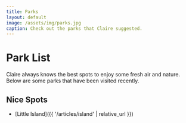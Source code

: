 ```yaml
---
title: Parks
layout: default
image: /assets/img/parks.jpg
caption: Check out the parks that Claire suggested.
---
```


# Park List

Claire always knows the best spots to enjoy some fresh air and nature. Below are some parks that have been visited recently.

## Nice Spots
- [Little Island]({{ '/articles/island' | relative_url }})
